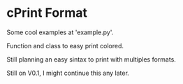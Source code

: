 # cPrint Format

Some cool examples at 'example.py'.

Function and class to easy print colored.

Still planning an easy sintax to print with multiples formats. 

Still on V0.1, I might continue this any later.